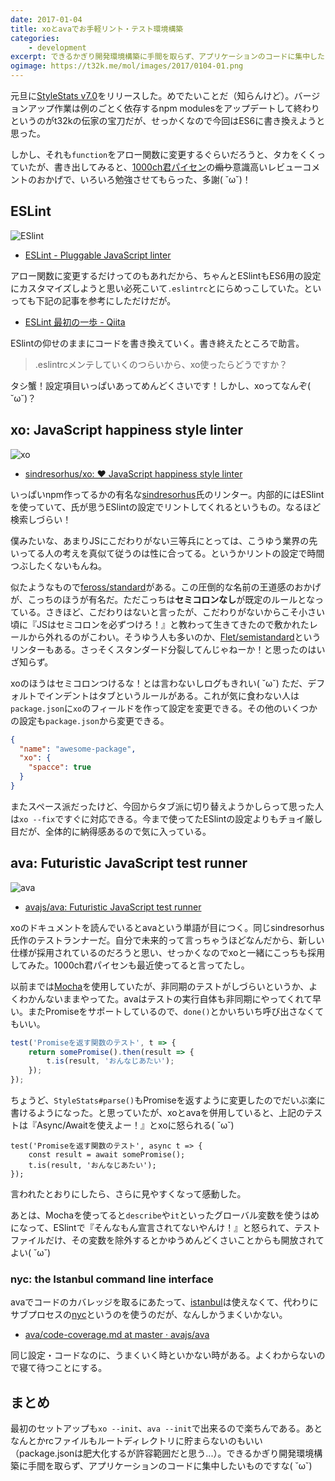 ```yaml
---
date: 2017-01-04
title: xoとavaでお手軽リント・テスト環境構築
categories: 
    - development
excerpt: できるかぎり開発環境構築に手間を取らず、アプリケーションのコードに集中したいものですな(˘ω˘)
ogimage: https://t32k.me/mol/images/2017/0104-01.png
---
```


元旦に[StyleStats v7.0](https://github.com/t32k/stylestats/releases/tag/v7.0.0)をリリースした。めでたいことだ（知らんけど）。バージョンアップ作業は例のごとく依存するnpm modulesをアップデートして終わりというのがt32kの伝家の宝刀だが、せっかくなので今回はES6に書き換えようと思った。

しかし、それも`function`をアロー関数に変更するぐらいだろうと、タカをくくっていたが、書き出してみると、[1000ch君パイセン](https://1000ch.net/)の~~煽り~~意識高いレビューコメントのおかげで、いろいろ勉強させてもらった、多謝( ˘ω˘)！

## ESLint

![ESlint](/mol/images/2017/0104-00.png)

- [ESLint \- Pluggable JavaScript linter](http://eslint.org/)

アロー関数に変更するだけってのもあれだから、ちゃんとESlintもES6用の設定にカスタマイズしようと思い必死こいて`.eslintrc`とにらめっこしていた。といっても下記の記事を参考にしただけだが。

- [ESLint 最初の一歩 \- Qiita](http://qiita.com/mysticatea/items/f523dab04a25f617c87d)

ESlintの仰せのままにコードを書き換えていく。書き終えたところで助言。

> .eslintrcメンテしていくのつらいから、xo使ったらどうですか？

タシ蟹！設定項目いっぱいあってめんどくさいです！しかし、xoってなんぞ( ˘ω˘)？

## xo: JavaScript happiness style linter

![xo](/mol/images/2017/0104-01.png)

- [sindresorhus/xo: ❤️ JavaScript happiness style linter](https://github.com/sindresorhus/xo)

いっぱいnpm作ってるかの有名な[sindresorhus](https://github.com/sindresorhus)氏のリンター。内部的にはESlintを使っていて、氏が思うESlintの設定でリントしてくれるというもの。なるほど検索しづらい！

僕みたいな、あまりJSにこだわりがない三等兵にとっては、こうゆう業界の先いってる人の考えを真似て従うのは性に合ってる。というかリントの設定で時間つぶしたくないもんね。

似たようなもので[feross/standard](https://github.com/feross/standard)がある。この圧倒的な名前の王道感のおかげが、こっちのほうが有名だ。ただこっちは**セミコロンなし**が既定のルールとなっている。さきほど、こだわりはないと言ったが、こだわりがないからこそ小さい頃に『JSはセミコロンを必ずつけろ！』と教わって生きてきたので敷かれたレールから外れるのがこわい。そうゆう人も多いのか、[Flet/semistandard](https://github.com/Flet/semistandard)というリンターもある。さっそくスタンダード分裂してんじゃねーか！と思ったのはいざ知らず。

xoのほうはセミコロンつけるな！とは言わないしログもきれい( ˘ω˘) ただ、デフォルトでインデントはタブというルールがある。これが気に食わない人は`package.json`に`xo`のフィールドを作って設定を変更できる。その他のいくつかの設定も`package.json`から変更できる。

```json
{
  "name": "awesome-package",
  "xo": {
    "spacce": true
  }
}
```

またスペース派だったけど、今回からタブ派に切り替えようかしらって思った人は`xo --fix`ですぐに対応できる。今まで使ってたESlintの設定よりもチョイ厳し目だが、全体的に納得感あるので気に入っている。

## ava: Futuristic JavaScript test runner

![ava](/mol/images/2017/0104-02.jpg)

- [avajs/ava: Futuristic JavaScript test runner](https://github.com/avajs/ava)

xoのドキュメントを読んでいるとavaという単語が目につく。同じsindresorhus氏作のテストランナーだ。自分で未来的って言っちゃうほどなんだから、新しい仕様が採用されているのだろうと思い、せっかくなのでxoと一緒にこっちも採用してみた。1000ch君パイセンも最近使ってると言ってたし。

以前までは[Mocha](https://mochajs.org/)を使用していたが、非同期のテストがしづらいというか、よくわかんないままやってた。avaはテストの実行自体も非同期にやってくれて早い。またPromiseをサポートしているので、`done()`とかいちいち呼び出さなくてもいい。

```javascript
test('Promiseを返す関数のテスト', t => {
    return somePromise().then(result => {
        t.is(result, 'おんなじあたい');
    });
});
```

ちょうど、`StyleStats#parse()`もPromiseを返すように変更したのでだいぶ楽に書けるようになった。と思っていたが、xoとavaを併用していると、上記のテストは『Async/Awaitを使えよー！』とxoに怒られる( ˘ω˘)

```
test('Promiseを返す関数のテスト', async t => {
    const result = await somePromise();
    t.is(result, 'おんなじあたい');
});
```

言われたとおりにしたら、さらに見やすくなって感動した。

あとは、Mochaを使ってると`describe`や`it`といったグローバル変数を使うはめになって、ESlintで『そんなもん宣言されてないやんけ！』と怒られて、テストファイルだけ、その変数を除外するとかゆうめんどくさいことからも開放されてよい( ˘ω˘)

### nyc: the Istanbul command line interface

avaでコードのカバレッジを取るにあたって、[istanbul](https://github.com/gotwarlost/istanbul)は使えなくて、代わりにサブプロセスの[nyc](https://github.com/istanbuljs/nyc)というのを使うのだが、なんしかうまくいかない。

- [ava/code\-coverage\.md at master · avajs/ava](https://github.com/avajs/ava/blob/master/docs/recipes/code-coverage.md)

同じ設定・コードなのに、うまくいく時といかない時がある。よくわからないので寝て待つことにする。

## まとめ

最初のセットアップも`xo --init`、`ava --init`で出来るので楽ちんである。あとなんとかrcファイルもルートディレクトリに貯まらないのもいい（package.jsonは肥大化するが許容範囲だと思う...）。できるかぎり開発環境構築に手間を取らず、アプリケーションのコードに集中したいものですな( ˘ω˘)
